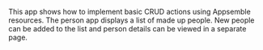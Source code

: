 This app shows how to implement basic CRUD actions using Appsemble resources. The person app
displays a list of made up people. New people can be added to the list and person details can be
viewed in a separate page.
